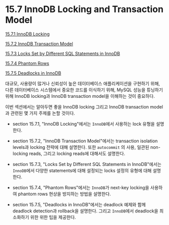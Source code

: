 # 15.7 InnoDB Locking and Transaction Model

[15.7.1 InnoDB Locking](./15.7.1-InnoDB-Locking.md)

[15.7.2 InnoDB Transaction Model](./15.7.2-InnoDB-Transaction-Model.md)

[15.7.3 Locks Set by Different SQL Statements in InnoDB](./15.7.3-Locks-Set-by-Different-SQL-Statements-in-InnoDB.md)

[15.7.4 Phantom Rows](15.7.4-Phantom-Rows.md)

[15.7.5 Deadlocks in InnoDB](15.7.5-Deadlocks-in-InnoDB.md)


대규모, 사용량이 많거나 신뢰성이 높은 데이터베이스 애플리케이션을 구현하기 위해, 다른 데이터베이스 시스템에서 중요한 코드를 이식하기 위해, MySQL 성능을 튜닝하기 위해 InnoDB locking과 InnoDB transaction model을 이해하는 것이 중요하다.

이번 섹션에서는 알아두면 좋을 InnoDB locking 그리고 InnoDB transaction model과 관련된 몇 가지 주제를 논할 것이다.

- section 15.7.1, "InnoDB Locking"에서는 `InnoDB`에서 사용하는 lock 유형을 설명한다.

- section 15.7.2, "InnoDB Transaction Model"에서는 transaction isolation levels과 locking 전략에 대해 설명한다. 또한 `autocommit` 의 사용, 일관된 non-locking reads, 그리고 locking reads에 대해서도 설명한다.   

- section 15.7.3, "Locks Set by Different SQL Statements in InnoDB"에서는 `InnoDB`에서 다양한 statements에 대해 설정되는 locks 설정의 유형에 대해 설명한다.

- section 15.7.4, "Phantom Rows"에서는 `InnoDB`가 next-key locking을 사용하여 phantom rows 현상을 방지하는 방법을 설명한다.

- section 15.7.5, "Deadlocks in InnoDB"에서는 deadlock 예제와 함께 deadlock detection과 rollback을 설명한다. 그리고 `InnoDB`에서 deadlock을 최소화하기 위한 위한 팁을 제공한다.
